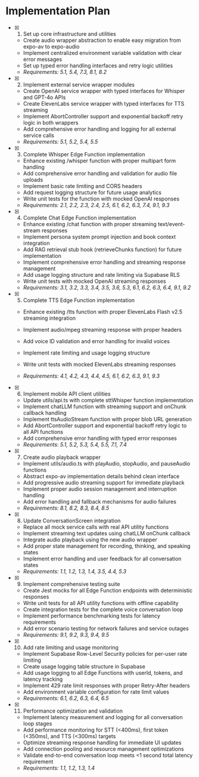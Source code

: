# Implementation Plan

- [x] 1. Set up core infrastructure and utilities





  - Create audio wrapper abstraction to enable easy migration from expo-av to expo-audio
  - Implement centralized environment variable validation with clear error messages
  - Set up typed error handling interfaces and retry logic utilities
  - _Requirements: 5.1, 5.4, 7.3, 8.1, 8.2_

- [x] 2. Implement external service wrapper modules





  - Create OpenAI service wrapper with typed interfaces for Whisper and GPT-4o APIs
  - Create ElevenLabs service wrapper with typed interfaces for TTS streaming
  - Implement AbortController support and exponential backoff retry logic in both wrappers
  - Add comprehensive error handling and logging for all external service calls
  - _Requirements: 5.1, 5.2, 5.4, 5.5_

- [x] 3. Complete Whisper Edge Function implementation





  - Enhance existing /whisper function with proper multipart form handling
  - Add comprehensive error handling and validation for audio file uploads
  - Implement basic rate limiting and CORS headers
  - Add request logging structure for future usage analytics
  - Write unit tests for the function with mocked OpenAI responses
  - _Requirements: 2.1, 2.2, 2.3, 2.4, 2.5, 6.1, 6.2, 6.3, 7.4, 9.1, 9.3_

- [x] 4. Complete Chat Edge Function implementation





  - Enhance existing /chat function with proper streaming text/event-stream responses
  - Implement persona system prompt injection and book context integration
  - Add RAG retrieval stub hook (retrieveChunks function) for future implementation
  - Implement comprehensive error handling and streaming response management
  - Add usage logging structure and rate limiting via Supabase RLS
  - Write unit tests with mocked OpenAI streaming responses
  - _Requirements: 3.1, 3.2, 3.3, 3.4, 3.5, 3.6, 5.3, 6.1, 6.2, 6.3, 6.4, 9.1, 9.2_

- [x] 5. Complete TTS Edge Function implementation






  - Enhance existing /tts function with proper ElevenLabs Flash v2.5 streaming integration
  - Implement audio/mpeg streaming response with proper headers
  - Add voice ID validation and error handling for invalid voices
  - Implement rate limiting and usage logging structure
  - Write unit tests with mocked ElevenLabs streaming responses





  - _Requirements: 4.1, 4.2, 4.3, 4.4, 4.5, 6.1, 6.2, 6.3, 9.1, 9.3_

- [x] 6. Implement mobile API client utilities





  - Update utils/api.ts with complete sttWhisper function implementation
  - Implement chatLLM function with streaming support and onChunk callback handling
  - Implement ttsAudioStream function with proper blob URL generation
  - Add AbortController support and exponential backoff retry logic to all API functions
  - Add comprehensive error handling with typed error responses
  - _Requirements: 5.1, 5.2, 5.3, 5.4, 5.5, 7.1, 7.4_

- [x] 7. Create audio playback wrapper
  - Implement utils/audio.ts with playAudio, stopAudio, and pauseAudio functions
  - Abstract expo-av implementation details behind clean interface
  - Add progressive audio streaming support for immediate playback
  - Implement proper audio session management and interruption handling
  - Add error handling and fallback mechanisms for audio failures
  - _Requirements: 8.1, 8.2, 8.3, 8.4, 8.5_

- [x] 8. Update ConversationScreen integration
  - Replace all mock service calls with real API utility functions
  - Implement streaming text updates using chatLLM onChunk callback
  - Integrate audio playback using the new audio wrapper
  - Add proper state management for recording, thinking, and speaking states
  - Implement error handling and user feedback for all conversation states
  - _Requirements: 1.1, 1.2, 1.3, 1.4, 3.5, 4.4, 5.3_

- [x] 9. Implement comprehensive testing suite
  - Create Jest mocks for all Edge Function endpoints with deterministic responses
  - Write unit tests for all API utility functions with offline capability
  - Create integration tests for the complete voice conversation loop
  - Implement performance benchmarking tests for latency requirements
  - Add error scenario testing for network failures and service outages
  - _Requirements: 9.1, 9.2, 9.3, 9.4, 9.5_

- [x] 10. Add rate limiting and usage monitoring
  - Implement Supabase Row-Level Security policies for per-user rate limiting
  - Create usage logging table structure in Supabase
  - Add usage logging to all Edge Functions with userId, tokens, and latency tracking
  - Implement 429 rate limit responses with proper Retry-After headers
  - Add environment variable configuration for rate limit values
  - _Requirements: 6.1, 6.2, 6.3, 6.4, 6.5_

- [x] 11. Performance optimization and validation
  - Implement latency measurement and logging for all conversation loop stages
  - Add performance monitoring for STT (<400ms), first token (<350ms), and TTS (<300ms) targets
  - Optimize streaming response handling for immediate UI updates
  - Add connection pooling and resource management optimizations
  - Validate end-to-end conversation loop meets <1 second total latency requirement
  - _Requirements: 1.1, 1.2, 1.3, 1.4_